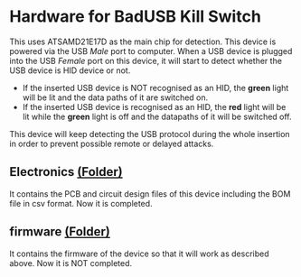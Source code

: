 # Hardware for BadUSB Kill Switch

This uses ATSAMD21E17D as the main chip for detection. This device is powered via the USB *Male* port to computer. When a USB device is plugged into the USB *Female* port on this device, it will start to detect whether the USB device is HID device or not.
* If the inserted USB device is NOT recognised as an HID, the **green** light will be lit and the data paths of it are switched on.
* If the inserted USB device is recognised as an HID, the **red** light will be lit while the **green** light is off and the datapaths of it will be switched off.

This device will keep detecting the USB protocol during the whole insertion in order to prevent possible remote or delayed attacks.

## Electronics [(Folder)](/Hardware/Electronics)
It contains the PCB and circuit design files of this device including the BOM file in csv format. Now it is completed.

## firmware [(Folder)](/Hardware/firmware)
It contains the firmware of the device so that it will work as described above. Now it is NOT completed.
